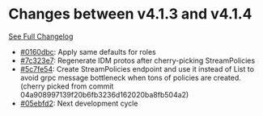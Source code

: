 # Changes between v4.1.3 and v4.1.4

[See Full Changelog](https://github.com/pydio/cells/compare/v4.1.3...v4.1.4)

- [#0160dbc](https://github.com/pydio/cells/commit/0160dbc4aa80dcf79ef588caf26d5580310e261e): Apply same defaults for roles
- [#7c323e7](https://github.com/pydio/cells/commit/7c323e7a9db998f4d8212359f89a4d6877e4d514): Regenerate IDM protos after cherry-picking StreamPolicies
- [#5c7fe54](https://github.com/pydio/cells/commit/5c7fe54228077e94517cf17b8cbc590c4a98107b): Create StreamPolicies endpoint and use it instead of List to avoid grpc message bottleneck when tons of policies are created. (cherry picked from commit 04a908997139f20b6fb3236d162020ba8fb504a2)
- [#05ebfd2](https://github.com/pydio/cells/commit/05ebfd2c8d3128da1a4caa3787d56a7f44cd4f91): Next development cycle
